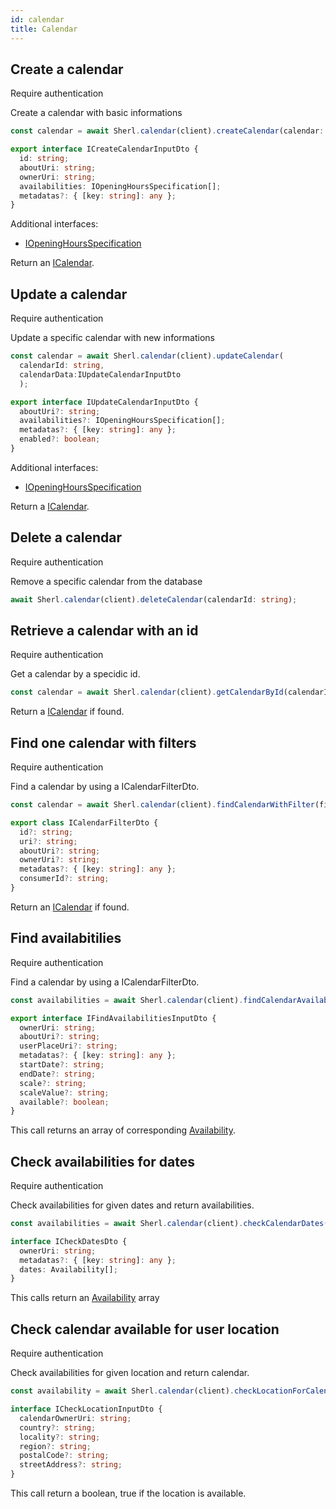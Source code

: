 ```yaml
---
id: calendar
title: Calendar
---
```


## Create a calendar

<span class="badge badge--warning">Require authentication</span>

Create a calendar with basic informations

```ts
const calendar = await Sherl.calendar(client).createCalendar(calendar: ICreateCalendarInputDto);
```

```ts
export interface ICreateCalendarInputDto {
  id: string;
  aboutUri: string;
  ownerUri: string;
  availabilities: IOpeningHoursSpecification[];
  metadatas?: { [key: string]: any };
}
```

Additional interfaces:

- [IOpeningHoursSpecification](calendar-types#IOpeningHoursSpecification)

Return an [ICalendar](calendar-types#icalendar).

## Update a calendar

<span class="badge badge--warning">Require authentication</span>

Update a specific calendar with new informations

```ts
const calendar = await Sherl.calendar(client).updateCalendar(
  calendarId: string,
  calendarData:IUpdateCalendarInputDto
  );
```

```ts
export interface IUpdateCalendarInputDto {
  aboutUri?: string;
  availabilities?: IOpeningHoursSpecification[];
  metadatas?: { [key: string]: any };
  enabled?: boolean;
}
```

Additional interfaces:

- [IOpeningHoursSpecification](calendar-types#IOpeningHoursSpecification)

Return a [ICalendar](calendar-types#icalendar).

## Delete a calendar

<span class="badge badge--warning">Require authentication</span>

Remove a specific calendar from the database

```ts
await Sherl.calendar(client).deleteCalendar(calendarId: string);
```

## Retrieve a calendar with an id

<span class="badge badge--warning">Require authentication</span>

Get a calendar by a specidic id.

```ts
const calendar = await Sherl.calendar(client).getCalendarById(calendarId: string);
```

Return a [ICalendar](calendar-types#icalendar) if found.

## Find one calendar with filters

<span class="badge badge--warning">Require authentication</span>

Find a calendar by using a ICalendarFilterDto.

```ts
const calendar = await Sherl.calendar(client).findCalendarWithFilter(filter: ICalendarFilterDto);
```

```ts
export class ICalendarFilterDto {
  id?: string;
  uri?: string;
  aboutUri?: string;
  ownerUri?: string;
  metadatas?: { [key: string]: any };
  consumerId?: string;
}
```

Return an [ICalendar](calendar-types#icalendar) if found.

## Find availabitilies

<span class="badge badge--warning">Require authentication</span>

Find a calendar by using a ICalendarFilterDto.

```ts
const availabilities = await Sherl.calendar(client).findCalendarAvailabilitiesWithFilter(filter: IFindAvailabilitiesInputDto);
```

```ts
export interface IFindAvailabilitiesInputDto {
  ownerUri: string;
  aboutUri?: string;
  userPlaceUri?: string;
  metadatas?: { [key: string]: any };
  startDate?: string;
  endDate?: string;
  scale?: string;
  scaleValue?: string;
  available?: boolean;
}
```

This call returns an array of corresponding [Availability](calendar-types#availability).

## Check availabilities for dates

<span class="badge badge--warning">Require authentication</span>

Check availabilities for given dates and return availabilities.

```ts
const availabilities = await Sherl.calendar(client).checkCalendarDates(filter: ICheckDatesDto);
```

```ts
interface ICheckDatesDto {
  ownerUri: string;
  metadatas?: { [key: string]: any };
  dates: Availability[];
}
```

This calls return an [Availability](calendar-types#availability) array

## Check calendar available for user location

<span class="badge badge--warning">Require authentication</span>

Check availabilities for given location and return calendar.

```ts
const availability = await Sherl.calendar(client).checkLocationForCalendar(filter: ICheckLocationInputDto);
```

```ts
interface ICheckLocationInputDto {
  calendarOwnerUri: string;
  country?: string;
  locality?: string;
  region?: string;
  postalCode?: string;
  streetAddress?: string;
}
```

This call return a boolean, true if the location is available.
